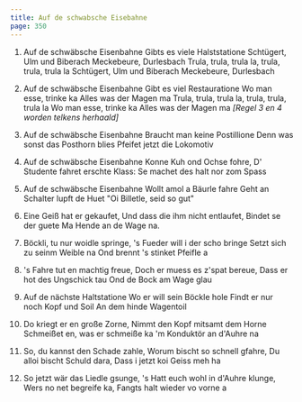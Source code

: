 ```yaml
---
title: Auf de schwabsche Eisebahne
page: 350
---  
```



1. Auf de schwäbsche Eisenbahne
Gibts es viele Halststatione
Schtügert, Ulm und Biberach
Meckebeure, Durlesbach
Trula, trula, trula la, trula, trula, trula la
Schtügert, Ulm und Biberach
Meckebeure, Durlesbach


2. Auf de schwäbsche Eisenbahne
Gibt es viel Restauratione
Wo man esse, trinke ka
Alles was der Magen ma
Trula, trula, trula la, trula, trula, trula la
Wo man esse, trinke ka
Alles was der Magen ma
_[Regel 3 en 4 worden telkens herhaald]_


3. Auf de schwäbsche Eisenbahne
Braucht man keine Postillione
Denn was sonst das Posthorn blies
Pfeifet jetzt die Lokomotiv


4. Auf de schwäbsche Eisenbahne
Konne Kuh ond Ochse fohre,
D' Studente fahret erschte Klass:
Se machet des halt nor zom Spass


5. Auf de schwäbsche Eisenbahne
Wollt amol a Bäurle fahre
Geht an Schalter lupft de Huet
"Oi Billetle, seid so gut"


6. Eine Geiß hat er gekaufet,
Und dass die ihm nicht entlaufet,
Bindet se der guete Ma
Hende an de Wage na.


7. Böckli, tu nur woidle springe,
's Fueder will i der scho bringe
Setzt sich zu seinm Weible na
Ond brennt 's stinket Pfeifle a


8. 's Fahre tut en machtig freue,
Doch er muess es z'spat bereue,
Dass er hot des Ungschick tau
Ond de Bock am Wage glau


9. Auf de nächste Haltstatione
Wo er will sein Böckle hole
Findt er nur noch Kopf und Soil
An dem hinde Wagentoil


10. Do kriegt er en große Zorne,
Nimmt den Kopf mitsamt dem Horne
Schmeißet en, was er schmeiße ka
'm Konduktör an d'Auhre na


11. So, du kannst den Schade zahle,
Worum bischt so schnell gfahre,
Du alloi bischt Schuld dara,
Dass i jetzt koi Geiss meh ha


12. So jetzt wär das Liedle gsunge,
's Hatt euch wohl in d'Auhre klunge,
Wers no net begreife ka,
Fangts halt wieder vo vorne a

